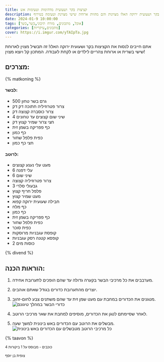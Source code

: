 ```yaml
---
title: קציצות בקר ושעועית מדהימות וטעימות אש
description: הקציצות בקר ושעועית ירוקה האלו מצוינות והם מהוות ארוחת שישי מצוינת וטעימה בטירוף!
date: 2024-01-9 10:00:00
tags: [אוכל, מתכונים, מזרח תיכוני,בשר,כשר]
categories: [מתכונים,עיקריות]
cover: https://i.imgur.com/yTAIpTa.jpg
---
```

אתם חייבים לנסות את הקציצות בקר ושעועית ירוקה האלו! זה תבשיל מצוין לארוחת שישי בשרית או ארוחת צהריים לילדים או לקחת לעבודה. המתכון קל ויוצא מצוין!
## מצרכים:
{% matkoning %}

#### לבשר:
- 500 גרם בשר טחון
- צרור פטרוזיליה חתוכה דק דק
- צרור כוסברה קצוצה דק
- 4 שיני שום קצוצים עד טחונים
- חצי צרור שמיר קצוץ דק
- כף פפריקה בשמן זית
- כף כמון
- כפית פלפל שחור
- חצי כף כמון

#### לרוטב:
- מעט עלי נענע קצוצים
- 6 עלי דפנה
- 6 שיני שום
- צרור פטרוזיליה קצוצה
- 3 גבעולי סלרי
- פלפל חריף קצוץ
- מעט שמיר קצוץ
- חבילה שעועית ירוקה קפוא
- כף מלח
- כף כמון
- כף פפריקה בשמן זית
- כפית פלפל שחור
- כפית סוכר
- קופסת עגבניות מרוסקות
- קופסא קטנה רסק עגבניות
- 2 כוסות מים


{% divend %}

## הוראות הכנה:

1. מערבבים את כל מרכיבי הבשר בקערה גדולה עד שהם הופכים לתערובת אחידה.
2. יוצרים מהתערובת כדורים בגודל שאתם אוהבים.
3. מטגנים את הכדורים במחבת עם מעט שמן זית עד שהם משתנים צבע לחום-זהוב.
![כדורי הבשר במהלך טיגונם](https://kolha.top/images/V31LnGG/meatballs-while-getting-cooked.jpg)
4. לאחר שסיימתם לטגן את הכדורים, מוסיפים למחבת את שאר מרכיבי הרוטב.

5. מבשלים את הרוטב עם הכדורים באש בינונית למשך שעה.
![כל מרכיבי הרוטב מטבשלים עם הכדורים באש בינונית](https://kolha.top/images/Yt2qzzP/meatballs-cooking-with-all-the-juice.jpg)

{% taavon %}
<small><div property="aggregateRating"  typeof="AggregateRating">  <span  property="ratingValue">4</span> כוכבים -   מבוסס על <span  property="reviewCount">1</span> ביקורות  </div></small>

<small>צופית בן יוסף</small>
